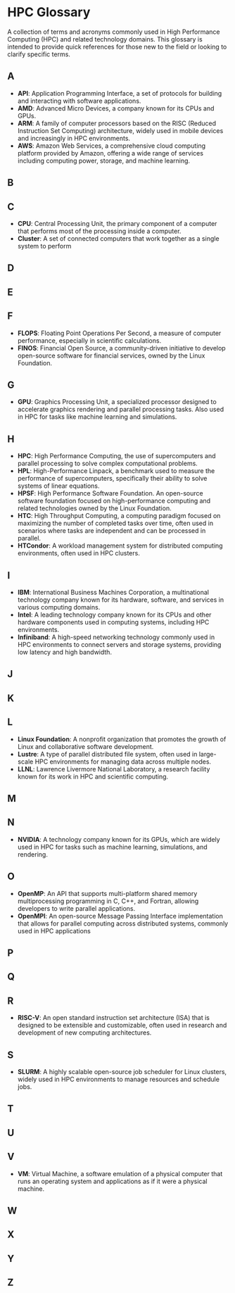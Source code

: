 # HPC Glossary
A collection of terms and acronyms commonly used in High Performance Computing (HPC) and related technology domains. This glossary is intended to provide quick references for those new to the field or looking to clarify specific terms.

## A
- **API**: Application Programming Interface, a set of protocols for building and interacting with software applications.
- **AMD**: Advanced Micro Devices, a company known for its CPUs and GPUs.
- **ARM**: A family of computer processors based on the RISC (Reduced Instruction Set Computing) architecture, widely used in mobile devices and increasingly in HPC environments.
- **AWS**: Amazon Web Services, a comprehensive cloud computing platform provided by Amazon, offering a wide range of services including computing power, storage, and machine learning.

## B

## C
- **CPU**: Central Processing Unit, the primary component of a computer that performs most of the processing inside a computer.
- **Cluster**: A set of connected computers that work together as a single system to perform

## D

## E

## F
- **FLOPS**: Floating Point Operations Per Second, a measure of computer performance, especially in scientific calculations.
- **FINOS**: Financial Open Source, a community-driven initiative to develop open-source software for financial services, owned by the Linux Foundation.

## G
- **GPU**: Graphics Processing Unit, a specialized processor designed to accelerate graphics rendering and parallel processing tasks. Also used in HPC for tasks like machine learning and simulations.

## H
- **HPC**: High Performance Computing, the use of supercomputers and parallel processing to solve complex computational problems.
- **HPL**: High-Performance Linpack, a benchmark used to measure the performance of supercomputers, specifically their ability to solve systems of linear equations.
- **HPSF**: High Performance Software Foundation. An open-source software foundation focused on high-performance computing and related technologies owned by the Linux Foundation.
- **HTC**: High Throughput Computing, a computing paradigm focused on maximizing the number of completed tasks over time, often used in scenarios where tasks are independent and can be processed in parallel.
- **HTCondor**: A workload management system for distributed computing environments, often used in HPC clusters.

## I
- **IBM**: International Business Machines Corporation, a multinational technology company known for its hardware, software, and services in various computing domains.
- **Intel**: A leading technology company known for its CPUs and other hardware components used in computing systems, including HPC environments.
- **Infiniband**: A high-speed networking technology commonly used in HPC environments to connect servers and storage systems, providing low latency and high bandwidth.

## J

## K

## L
- **Linux Foundation**: A nonprofit organization that promotes the growth of Linux and collaborative software development.
- **Lustre**: A type of parallel distributed file system, often used in large-scale HPC environments for managing data across multiple nodes.
- **LLNL**: Lawrence Livermore National Laboratory, a research facility known for its work in HPC and scientific computing.

## M

## N
- **NVIDIA**: A technology company known for its GPUs, which are widely used in HPC for tasks such as machine learning, simulations, and rendering.

## O
- **OpenMP**: An API that supports multi-platform shared memory multiprocessing programming in C, C++, and Fortran, allowing developers to write parallel applications.
- **OpenMPI**: An open-source Message Passing Interface implementation that allows for parallel computing across distributed systems, commonly used in HPC applications

## P

## Q

## R
- **RISC-V**: An open standard instruction set architecture (ISA) that is designed to be extensible and customizable, often used in research and development of new computing architectures.

## S
- **SLURM**: A highly scalable open-source job scheduler for Linux clusters, widely used in HPC environments to manage resources and schedule jobs.

## T

## U

## V
- **VM**: Virtual Machine, a software emulation of a physical computer that runs an operating system and applications as if it were a physical machine.

## W

## X

## Y

## Z